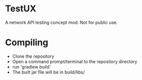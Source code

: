 TestUX
==============
A network API testing concept mod.
Not for public use.

Compiling
=========
* Clone the repository
* Open a command prompt/terminal to the repository directory
* run 'gradlew build'
* The built jar file will be in build/libs/
